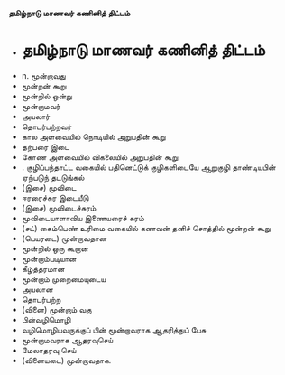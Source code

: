 **தமிழ்நாடு மாணவர் கணினித் திட்டம்**
- # தமிழ்நாடு மாணவர் கணினித் திட்டம்
- n. மூன்றாவது
- மூன்றன் கூறு
- மூன்றில் ஒன்று
- மூன்றாமவர்
- அயலார்
- தொடர்பற்றவர்
- கால அளவையில் நொடியில் அறுபதின் கூறு
- தற்பரை இடை
- கோண அளவையில் விகலையில் அறுபதின் கூறு
- . குழிப்பந்தாட்ட வகையில் பதினெட்டுக் குழிகளிடையே ஆறுகுழி தாண்டியபின் ஏற்படுந் தடடுங்கல்
- (இசை) மூவிடை
- ஈரரைச்சுர இடையீடு
- (இசை) மூவிடைச்சுரம்
- மூவிடையாளாவிய இணையரைச் சுரம்
- (சட்) கைம்பெண் உரிமை வகையில் கணவன் தனிச் சொத்தில் மூன்றன் கூறு
- (பெயரடை) மூன்றாவதான
- மூன்றில் ஒரு கூறான
- மூன்றாம்படியான
- கீழ்த்தரமான
- மூன்றாம் முறைமையுடைய
- அயலான
- தொடர்பற்ற
- (வினை) மூன்றாம் வகு
- பின்வழிமொழி
- வழிமொழிபவருக்குப் பின் மூன்றாவராக ஆதரித்துப் பேசு
- மூன்றாமவராக ஆதரவுசெய்
- மேலாதரவு செய்
- (வினையடை) மூன்றாவதாக.

